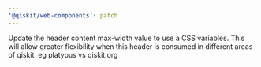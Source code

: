 ```yaml
---
'@qiskit/web-components': patch
---
```


Update the header content max-width value to use a CSS variables. This will allow greater flexibility when this header is consumed in different areas of qiskit. eg platypus vs qiskit.org
